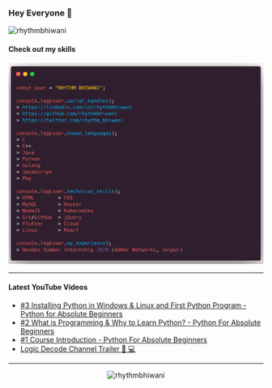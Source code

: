 ### Hey Everyone 👋

<p align="left"><img src="https://komarev.com/ghpvc/?username=rhythmbhiwani" alt="rhythmbhiwani" /></p>

#### Check out my skills

![GitHub Profile](https://github.com/rhythmbhiwani/rhythmbhiwani/blob/master/user_profile.png)

---

#### Latest YouTube Videos
<!-- YOUTUBE:START -->
- [#3 Installing Python in Windows & Linux and First Python Program - Python for Absolute Beginners](https://www.youtube.com/watch?v=6VKN7T9lO7o)
- [#2 What is Programming & Why to Learn Python? - Python For Absolute Beginners](https://www.youtube.com/watch?v=NqsxVvRRCOc)
- [#1 Course Introduction - Python For Absolute Beginners](https://www.youtube.com/watch?v=oFvR-3XI20g)
- [Logic Decode Channel Trailer 📱  💻](https://www.youtube.com/watch?v=GkotFR3KC8o)
<!-- YOUTUBE:END -->

---

<p align="center"><img src="https://github-readme-stats.vercel.app/api?username=rhythmbhiwani&show_icons=true" alt="rhythmbhiwani" /></p>
